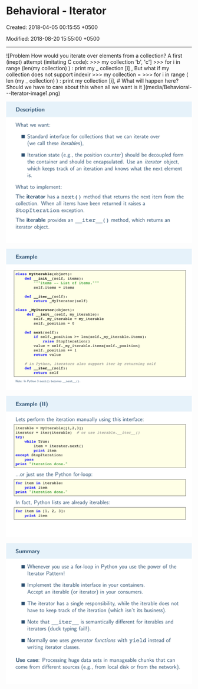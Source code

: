 # Behavioral - Iterator

Created: 2018-04-05 00:15:55 +0500

Modified: 2018-08-20 15:55:00 +0500

---

![Problem How would you iterate over elements from a collection? A first (inept) attempt (imitating C code): >>> my collection 'b', 'c'] >>> for i in range (len(my collection) ) : print my _ collection [i] , But what if my collection does not support indexir >>> my collection = >>> for i in range ( len (my _ collection) ) : print my collection [i], # What will happen here? Should we have to care about this when all we want is it ](media/Behavioral---Iterator-image1.png)

![Description What we want: Standard interface for collections that we can iterat (we call these iterab/es), Iteration state (e.g., the position counter) should bc the container and should be encapsulated. Use an which keeps track of an iteration and knows what t is. What to implement: The iterator has a next( ) method that returns the ne collection. When all items have been returned it raises a ](media/Behavioral---Iterator-image2.png)

![Example class Mylterable(object) : init (self, items) : def ' items List of items. self . items = items iter (self) : def return My Iterator ( self ) class My Iterator( object) : init ( self, my iterable): def self. my iterable = my iterable self . _ position def next (self) : if self ._position >= len(self. my iterable. items) raise Stoplteration( ) = self. my iterable. items [self ._position] value self . _ position += 1 ](media/Behavioral---Iterator-image3.png)

![Example (Il) Lets perform the iteration manually using this interface: iterable = Mylterable( iterator = iter( iterable) # or use iterable. iter ( ) try : while True: i t em = iterator. next( ) print item except Stoplteration: pass print " Iteration done. " ..or just use the Python for-loop: for item in iterable: print item print " Iteration done. " ](media/Behavioral---Iterator-image4.png)

![Summary Whenever you use a for-loop in Python you use the Iterator Pattern! Implement the iterable interface in your containers. Accept an iterable (or iterator) in your consumers. The iterator has a single responsibility, while the ite have to keep track of the iteration (which isn't its is semantically different for i Note that iter iterators (duck typing fail!). Normally one uses generator functions with yield writing iterator classes. ](media/Behavioral---Iterator-image5.png)